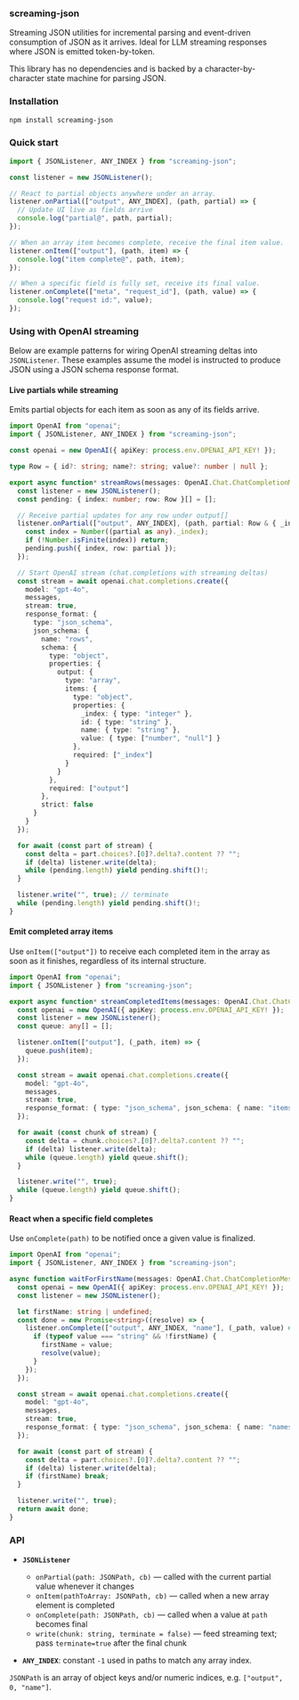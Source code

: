 ### screaming-json

Streaming JSON utilities for incremental parsing and event-driven consumption of JSON as it arrives. Ideal for LLM streaming responses where JSON is emitted token-by-token.

This library has no dependencies and is backed by a character-by-character state machine for parsing JSON.

### Installation

```bash
npm install screaming-json
```

### Quick start

```ts
import { JSONListener, ANY_INDEX } from "screaming-json";

const listener = new JSONListener();

// React to partial objects anywhere under an array.
listener.onPartial(["output", ANY_INDEX], (path, partial) => {
  // Update UI live as fields arrive
  console.log("partial@", path, partial);
});

// When an array item becomes complete, receive the final item value.
listener.onItem(["output"], (path, item) => {
  console.log("item complete@", path, item);
});

// When a specific field is fully set, receive its final value.
listener.onComplete(["meta", "request_id"], (path, value) => {
  console.log("request id:", value);
});
```

### Using with OpenAI streaming

Below are example patterns for wiring OpenAI streaming deltas into `JSONListener`. These examples assume the model is instructed to produce JSON using a JSON schema response format.

#### Live partials while streaming

Emits partial objects for each item as soon as any of its fields arrive.

```ts
import OpenAI from "openai";
import { JSONListener, ANY_INDEX } from "screaming-json";

const openai = new OpenAI({ apiKey: process.env.OPENAI_API_KEY! });

type Row = { id?: string; name?: string; value?: number | null };

export async function* streamRows(messages: OpenAI.Chat.ChatCompletionMessageParam[]) {
  const listener = new JSONListener();
  const pending: { index: number; row: Row }[] = [];

  // Receive partial updates for any row under output[]
  listener.onPartial(["output", ANY_INDEX], (path, partial: Row & { _index?: number }) => {
    const index = Number((partial as any)._index);
    if (!Number.isFinite(index)) return;
    pending.push({ index, row: partial });
  });

  // Start OpenAI stream (chat.completions with streaming deltas)
  const stream = await openai.chat.completions.create({
    model: "gpt-4o",
    messages,
    stream: true,
    response_format: {
      type: "json_schema",
      json_schema: {
        name: "rows",
        schema: {
          type: "object",
          properties: {
            output: {
              type: "array",
              items: {
                type: "object",
                properties: {
                  _index: { type: "integer" },
                  id: { type: "string" },
                  name: { type: "string" },
                  value: { type: ["number", "null"] }
                },
                required: ["_index"]
              }
            }
          },
          required: ["output"]
        },
        strict: false
      }
    }
  });

  for await (const part of stream) {
    const delta = part.choices?.[0]?.delta?.content ?? "";
    if (delta) listener.write(delta);
    while (pending.length) yield pending.shift()!;
  }

  listener.write("", true); // terminate
  while (pending.length) yield pending.shift()!;
}
```

#### Emit completed array items

Use `onItem(["output"])` to receive each completed item in the array as soon as it finishes, regardless of its internal structure.

```ts
import OpenAI from "openai";
import { JSONListener } from "screaming-json";

export async function* streamCompletedItems(messages: OpenAI.Chat.ChatCompletionMessageParam[]) {
  const openai = new OpenAI({ apiKey: process.env.OPENAI_API_KEY! });
  const listener = new JSONListener();
  const queue: any[] = [];

  listener.onItem(["output"], (_path, item) => {
    queue.push(item);
  });

  const stream = await openai.chat.completions.create({
    model: "gpt-4o",
    messages,
    stream: true,
    response_format: { type: "json_schema", json_schema: { name: "items", schema: {/* … */}, strict: false } }
  });

  for await (const chunk of stream) {
    const delta = chunk.choices?.[0]?.delta?.content ?? "";
    if (delta) listener.write(delta);
    while (queue.length) yield queue.shift();
  }

  listener.write("", true);
  while (queue.length) yield queue.shift();
}
```

#### React when a specific field completes

Use `onComplete(path)` to be notified once a given value is finalized.

```ts
import OpenAI from "openai";
import { JSONListener, ANY_INDEX } from "screaming-json";

async function waitForFirstName(messages: OpenAI.Chat.ChatCompletionMessageParam[]) {
  const openai = new OpenAI({ apiKey: process.env.OPENAI_API_KEY! });
  const listener = new JSONListener();

  let firstName: string | undefined;
  const done = new Promise<string>((resolve) => {
    listener.onComplete(["output", ANY_INDEX, "name"], (_path, value) => {
      if (typeof value === "string" && !firstName) {
        firstName = value;
        resolve(value);
      }
    });
  });

  const stream = await openai.chat.completions.create({
    model: "gpt-4o",
    messages,
    stream: true,
    response_format: { type: "json_schema", json_schema: { name: "names", schema: {/* … */}, strict: false } }
  });

  for await (const part of stream) {
    const delta = part.choices?.[0]?.delta?.content ?? "";
    if (delta) listener.write(delta);
    if (firstName) break;
  }

  listener.write("", true);
  return await done;
}
```

### API

- **`JSONListener`**
  - `onPartial(path: JSONPath, cb)` — called with the current partial value whenever it changes
  - `onItem(pathToArray: JSONPath, cb)` — called when a new array element is completed
  - `onComplete(path: JSONPath, cb)` — called when a value at `path` becomes final
  - `write(chunk: string, terminate = false)` — feed streaming text; pass `terminate=true` after the final chunk

- **`ANY_INDEX`**: constant `-1` used in paths to match any array index.

`JSONPath` is an array of object keys and/or numeric indices, e.g. `["output", 0, "name"]`.
